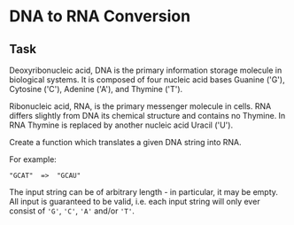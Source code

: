 # DNA to RNA Conversion

## Task
Deoxyribonucleic acid, DNA is the primary information storage molecule in biological systems. 
It is composed of four nucleic acid bases Guanine ('G'), Cytosine ('C'), Adenine ('A'), and Thymine ('T').

Ribonucleic acid, RNA, is the primary messenger molecule in cells. 
RNA differs slightly from DNA its chemical structure and contains no Thymine. In RNA Thymine is replaced by another nucleic acid Uracil ('U').

Create a function which translates a given DNA string into RNA.

For example:
```
"GCAT"  =>  "GCAU"
```
The input string can be of arbitrary length - in particular, it may be empty. 
All input is guaranteed to be valid, i.e. each input string will only ever consist of `'G'`, `'C'`, `'A'` and/or `'T'`.